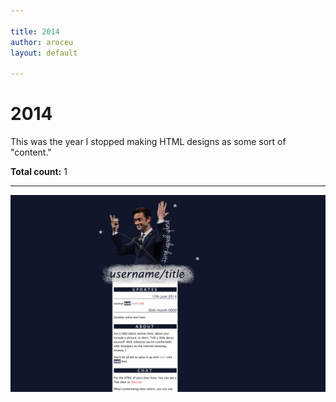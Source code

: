 ```yaml
---

title: 2014
author: aroceu
layout: default

---
```


# 2014

This was the year I stopped making HTML designs as some sort of "content."

**Total count:** 1

---

![](2014/jgl.png)
